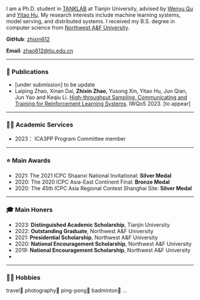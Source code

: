 I am a Ph.D. student in [TANKLAB](http://www.tjutanklab.com/) at Tianjin University, advised by [Wenyu Qu](http://cic.tju.edu.cn/faculty/wyqu/index.html) and [Yitao Hu](http://sugartom.com/). My research interests include machine learning systems, model serving, and distributed systems. I received my B.S. degree in computer science from [Northwest A&F University](https://www.nwafu.edu.cn).

**GitHub**: [zhixin612](https://github.com/zhixin612)

**Email**: [zhao612@tju.edu.cn](mailto:zhao612@tju.edu.cn)

---
### 📑 Publications

* [under submission] to be update
* Laiping Zhao, Xinan Dai, **Zhixin Zhao**, Yusong Xin, Yitao Hu, Jun Qian, Jun Yao and Keqiu Li. [High-throughput Sampling, Communicating and Training for Reinforcement Learning Systems](). IWQoS 2023. [to appear]

---
### 👨‍🎓 Academic Services

* 2023： ICA3PP Program Committee member

---
### ⭐ Main Awards

* 2021: The 2021 ICPC Shaanxi National Invitational: **Silver Medal**
* 2020: The 2020 ICPC Asia-East Continent Final: **Bronze Medal**
* 2020: The 45th ICPC Asia Regional Contest Shanghai Site: **Silver Medal**

---
### 🎓 Main Honers 

* 2023: **Distinguished Academic Scholarship**, Tianjin University
* 2022: **Outstanding Graduate**, Northwest A&F University
* 2021: **Presidential Scholarship**, Northwest A&F University
* 2020: **National Encouragement Scholarship**, Northwest A&F University
* 2019: **National Encouragement Scholarship**, Northwest A&F University
* 

---
### 🏃‍♂️ Hobbies

travel🚀  photography📸  ping-pong🏓  badminton🏸 ...
